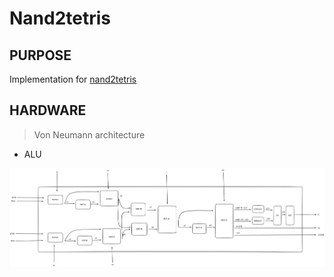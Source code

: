 # Nand2tetris

## PURPOSE
Implementation for [nand2tetris](https://www.nand2tetris.org/)

## HARDWARE
> Von Neumann architecture
* ALU

![ALU DESIGN](assets/ALU.jpg)
